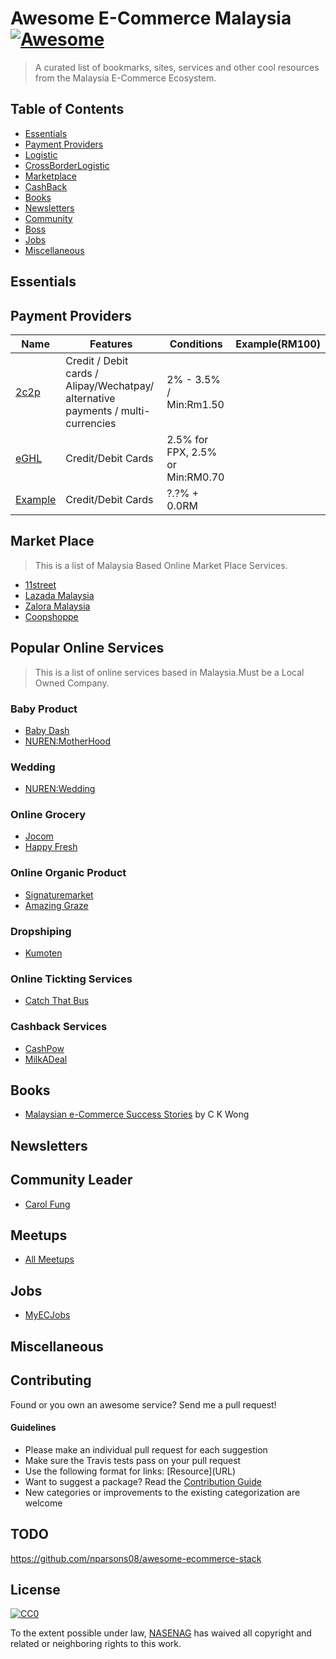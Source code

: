 # Awesome E-Commerce Malaysia [![Awesome](https://cdn.rawgit.com/sindresorhus/awesome/d7305f38d29fed78fa85652e3a63e154dd8e8829/media/badge.svg)](https://github.com/sindresorhus/awesome) 

> A curated list of bookmarks, sites, services and other cool resources from the Malaysia E-Commerce Ecosystem.

## Table of Contents

- [Essentials](#essentials)
- [Payment Providers](#payment-providers)
- [Logistic](#logistic)
- [CrossBorderLogistic](#xlogistic)
- [Marketplace](#marketplace)
- [CashBack](#cashback)
- [Books](#books)
- [Newsletters](#newsletters)
- [Community](#community)
- [Boss](#boss)
- [Jobs](#jobs)
- [Miscellaneous](#miscellaneous)

## Essentials

## Payment Providers

Name | Features | Conditions| Example(RM100)
-----|----------|-----------|-----------
[2c2p](www.2c2p.com)|Credit / Debit cards / Alipay/Wechatpay/ alternative payments / multi-currencies | 2% - 3.5% / Min:Rm1.50
[eGHL](http://e-ghl.com)| Credit/Debit Cards | 2.5% for FPX, 2.5% or Min:RM0.70
[Example](http://www.example.com/)| Credit/Debit Cards | ?.?% + 0.0RM

## Market Place
> This is a list of Malaysia Based Online Market Place Services.

* [11street](http://www.11street.my/)
* [Lazada Malaysia](http://www.lazada.com.my/)
* [Zalora Malaysia](https://www.zalora.com.my/)
* [Coopshoppe](https://www.coopshoppe.coop/)

## Popular Online Services

> This is a list of online services based in Malaysia.Must be a Local Owned Company.

### Baby Product
* [Baby Dash](https://www.babydash.com.my/)
* [NUREN:MotherHood](http://www.motherhood.com.my/)

### Wedding
* [NUREN:Wedding](http://www.wedding.com.my/)

### Online Grocery 
* [Jocom](https://www.jocom.my/)
* [Happy Fresh](https://www.happyfresh.my/)

### Online Organic Product
* [Signaturemarket](http://www.signaturemarket.co/)
* [Amazing Graze](https://www.amazingraze.co/)

### Dropshiping
* [Kumoten](http://www.kumoten.com/)


### Online Tickting Services
* [Catch That Bus](http://www.catchthatbus.com/)


### Cashback Services
* [CashPow](http://www.cardpow.com/)
* [MilkADeal](https://www.milkadeal.com/)



## Books

* [Malaysian e-Commerce Success Stories](http://www.mphonline.com/books/nsearchdetails.aspx?&pcode=9789674152505) by C K Wong

## Newsletters

## Community Leader 
* [Carol Fung](http://www.carolfung.com)


## Meetups
* [All Meetups](#)

## Jobs
* [MyECJobs](https://myecjobs.com/)

## Miscellaneous

## Contributing

Found or you own an awesome service? Send me a pull request!

#### Guidelines

* Please make an individual pull request for each suggestion
* Make sure the Travis tests pass on your pull request
* Use the following format for links: \[Resource\]\(URL\)
* Want to suggest a package? Read the [Contribution Guide](https://github.com/nasenag/)
* New categories or improvements to the existing categorization are welcome


## TODO
https://github.com/nparsons08/awesome-ecommerce-stack



## License

[![CC0](http://mirrors.creativecommons.org/presskit/buttons/88x31/svg/cc-zero.svg)](https://creativecommons.org/publicdomain/zero/1.0/)

To the extent possible under law, [NASENAG](http://nasenag.com) has waived all copyright and related or neighboring rights to this work.
